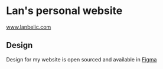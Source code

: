 # Lan's personal website
www.lanbelic.com

## Design
Design for my website is open sourced and available in [Figma](https://www.figma.com/file/H6dPEoa4aFee5OtnXnPKa5/Portfolio-2021-Main-File?node-id=227%3A134)
